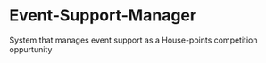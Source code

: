 # Event-Support-Manager
System that manages event support as a House-points competition oppurtunity
